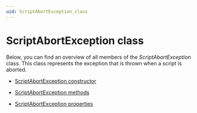 ```yaml
---
uid: ScriptAbortException_class
---
```


# ScriptAbortException class

Below, you can find an overview of all members of the *ScriptAbortException* class. This class represents the exception that is thrown when a script is aborted.

- [ScriptAbortException constructor](xref:ScriptAbortException_constructor)

- [ScriptAbortException methods](xref:ScriptAbortException_methods)

- [ScriptAbortException properties](xref:ScriptAbortException_properties)
